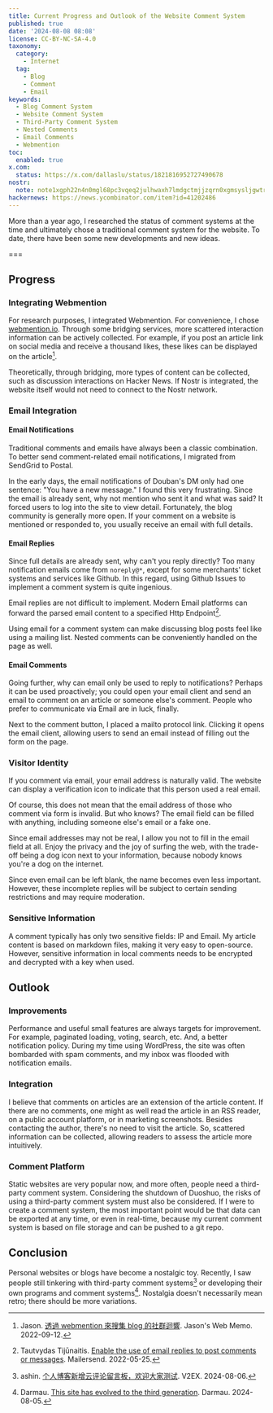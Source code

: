 ```yaml
---
title: Current Progress and Outlook of the Website Comment System
published: true
date: '2024-08-08 08:08'
license: CC-BY-NC-SA-4.0
taxonomy:
  category:
    - Internet
  tag:
    - Blog
    - Comment
    - Email
keywords:
  - Blog Comment System
  - Website Comment System
  - Third-Party Comment System
  - Nested Comments
  - Email Comments
  - Webmention
toc:
  enabled: true
x.com:
  status: https://x.com/dallaslu/status/1821816952727490678
nostr:
  note: note1xgph22n4n0mgl68pc3vqeq2julhwaxh7lmdgctmjjzqrn0xgmsysljgwtr
hackernews: https://news.ycombinator.com/item?id=41202486
---
```


More than a year ago, I researched the status of comment systems at the time and ultimately chose a traditional comment system for the website. To date, there have been some new developments and new ideas.

===

## Progress

### Integrating Webmention

For research purposes, I integrated Webmention. For convenience, I chose [webmention.io](https://webmention.io). Through some bridging services, more scattered interaction information can be actively collected. For example, if you post an article link on social media and receive a thousand likes, these likes can be displayed on the article[^webmention].

Theoretically, through bridging, more types of content can be collected, such as discussion interactions on Hacker News. If Nostr is integrated, the website itself would not need to connect to the Nostr network.

### Email Integration

#### Email Notifications

Traditional comments and emails have always been a classic combination. To better send comment-related email notifications, I migrated from SendGrid to Postal.

In the early days, the email notifications of Douban's DM only had one sentence: "You have a new message." I found this very frustrating. Since the email is already sent, why not mention who sent it and what was said? It forced users to log into the site to view detail. Fortunately, the blog community is generally more open. If your comment on a website is mentioned or responded to, you usually receive an email with full details.

#### Email Replies

Since full details are already sent, why can't you reply directly? Too many notification emails come from `noreply@*`, except for some merchants' ticket systems and services like Github. In this regard, using Github Issues to implement a comment system is quite ingenious.

Email replies are not difficult to implement. Modern Email platforms can forward the parsed email content to a specified Http Endpoint[^mailersend].

Using email for a comment system can make discussing blog posts feel like using a mailing list. Nested comments can be conveniently handled on the page as well.

#### Email Comments

Going further, why can email only be used to reply to notifications? Perhaps it can be used proactively; you could open your email client and send an email to comment on an article or someone else's comment. People who prefer to communicate via Email are in luck, finally.

Next to the comment button, I placed a mailto protocol link. Clicking it opens the email client, allowing users to send an email instead of filling out the form on the page.

### Visitor Identity

If you comment via email, your email address is naturally valid. The website can display a verification icon to indicate that this person used a real email.

Of course, this does not mean that the email address of those who comment via form is invalid. But who knows? The email field can be filled with anything, including someone else's email or a fake one.

Since email addresses may not be real, I allow you not to fill in the email field at all. Enjoy the privacy and the joy of surfing the web, with the trade-off being a dog icon next to your information, because nobody knows you're a dog on the internet.

Since even email can be left blank, the name becomes even less important. However, these incomplete replies will be subject to certain sending restrictions and may require moderation.

### Sensitive Information

A comment typically has only two sensitive fields: IP and Email. My article content is based on markdown files, making it very easy to open-source. However, sensitive information in local comments needs to be encrypted and decrypted with a key when used.

## Outlook

### Improvements

Performance and useful small features are always targets for improvement. For example, paginated loading, voting, search, etc. And, a better notification policy. During my time using WordPress, the site was often bombarded with spam comments, and my inbox was flooded with notification emails.

### Integration

I believe that comments on articles are an extension of the article content. If there are no comments, one might as well read the article in an RSS reader, on a public account platform, or in marketing screenshots. Besides contacting the author, there's no need to visit the article. So, scattered information can be collected, allowing readers to assess the article more intuitively.

### Comment Platform

Static websites are very popular now, and more often, people need a third-party comment system. Considering the shutdown of Duoshuo, the risks of using a third-party comment system must also be considered. If I were to create a comment system, the most important point would be that data can be exported at any time, or even in real-time, because my current comment system is based on file storage and can be pushed to a git repo.

## Conclusion

Personal websites or blogs have become a nostalgic toy. Recently, I saw people still tinkering with third-party comment systems[^axiaoxin] or developing their own programs and comment systems[^darmau]. Nostalgia doesn't necessarily mean retro; there should be more variations.

[^webmention]: Jason. [透過 webmention 來搜集 blog 的社群迴響](https://jason-memo.dev/posts/webmention/). Jason's Web Memo. 2022-09-12.
[^mailersend]: Tautvydas Tijūnaitis. [Enable the use of email replies to post comments or messages](https://www.mailersend.com/blog/post-comments-with-email-replies). Mailersend. 2022-05-25.
[^axiaoxin]: ashin. [个人博客新增云评论留言板，欢迎大家测试](https://v2ex.com/t/1062883). V2EX. 2024-08-06.
[^darmau]: Darmau. [This site has evolved to the third generation](https://darmau.co/en/article/this-site-has-evolved-to-third-generation). Darmau. 2024-08-05.